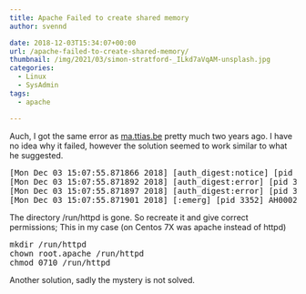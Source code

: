 ```yaml
---
title: Apache Failed to create shared memory
author: svennd

date: 2018-12-03T15:34:07+00:00
url: /apache-failed-to-create-shared-memory/
thumbnail: /img/2021/03/simon-stratford-_ILkd7aVqAM-unsplash.jpg
categories:
  - Linux
  - SysAdmin
tags:
  - apache

---
```

Auch, I got the same error as [ma.ttias.be][1] pretty much two years ago. I have no idea why it failed, however the solution seemed to work similar to what he suggested.

<pre>[Mon Dec 03 15:07:55.871866 2018] [auth_digest:notice] [pid 3352] AH01757: generating secret for digest authentication ...
[Mon Dec 03 15:07:55.871892 2018] [auth_digest:error] [pid 3352] (2)No such file or directory: AH01762: Failed to create shared memory segment on file /run/httpd/authdigest_shm.3352
[Mon Dec 03 15:07:55.871897 2018] [auth_digest:error] [pid 3352] (2)No such file or directory: AH01760: failed to initialize shm - all nonce-count checking, one-time nonces, and MD5-sess algorithm disabled
[Mon Dec 03 15:07:55.871901 2018] [:emerg] [pid 3352] AH00020: Configuration Failed, exiting</pre>

The directory /run/httpd is gone. So recreate it and give correct permissions; This in my case (on Centos 7X was apache instead of httpd)

<pre>mkdir /run/httpd
chown root.apache /run/httpd
chmod 0710 /run/httpd</pre>

Another solution, sadly the mystery is not solved.

 [1]: https://ma.ttias.be/apache-2-4-ah01762-ah01760-failed-to-initialize-shm-shared-memory-segment/